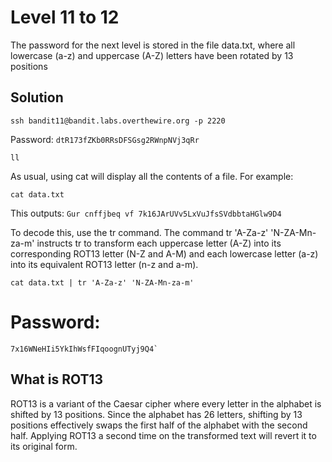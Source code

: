 # Level 11 to 12

The password for the next level is stored in the file data.txt, where all lowercase (a-z) and uppercase (A-Z) letters have been rotated by 13 positions

## Solution

```
ssh bandit11@bandit.labs.overthewire.org -p 2220
```

Password: `dtR173fZKb0RRsDFSGsg2RWnpNVj3qRr`

```
ll
```

As usual, using cat will display all the contents of a file. For example:

```
cat data.txt
```
This outputs: `Gur cnffjbeq vf 7k16JArUVv5LxVuJfsSVdbbtaHGlw9D4`

To decode this, use the tr command. The command tr 'A-Za-z' 'N-ZA-Mn-za-m' instructs tr to transform each uppercase letter (A-Z) into its corresponding ROT13 letter (N-Z and A-M) and each lowercase letter (a-z) into its equivalent ROT13 letter (n-z and a-m). 
```
cat data.txt | tr 'A-Za-z' 'N-ZA-Mn-za-m'
```

# Password:
```
7x16WNeHIi5YkIhWsfFIqoognUTyj9Q4`
```

## What is ROT13
ROT13 is a variant of the Caesar cipher where every letter in the alphabet is shifted by 13 positions. Since the alphabet has 26 letters, shifting by 13 positions effectively swaps the first half of the alphabet with the second half. Applying ROT13 a second time on the transformed text will revert it to its original form.